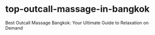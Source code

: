 # top-outcall-massage-in-bangkok
Best Outcall Massage Bangkok: Your Ultimate Guide to Relaxation on Demand
